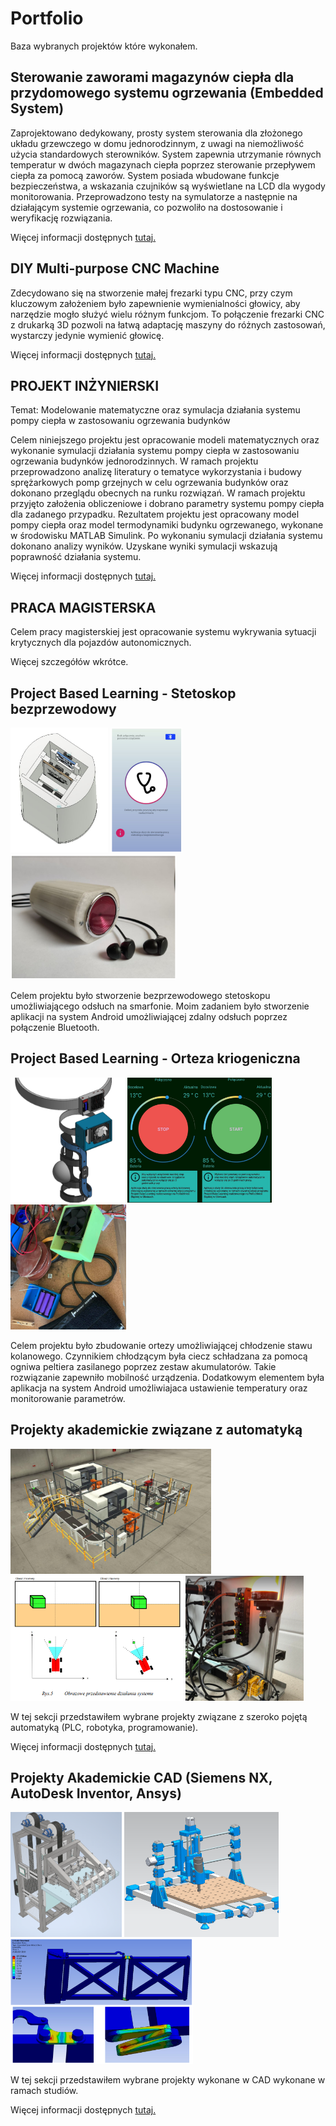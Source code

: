 
# Portfolio 
Baza wybranych projektów które wykonałem.


## Sterowanie zaworami magazynów ciepła dla przydomowego systemu ogrzewania (Embedded System)

Zaprojektowano dedykowany, prosty system sterowania dla złożonego układu grzewczego w domu jednorodzinnym, z uwagi na niemożliwość użycia standardowych sterowników. System zapewnia utrzymanie równych temperatur w dwóch magazynach ciepła poprzez sterowanie przepływem ciepła za pomocą zaworów. System posiada wbudowane funkcje bezpieczeństwa, a wskazania czujników są wyświetlane na LCD dla wygody monitorowania. Przeprowadzono testy na symulatorze a następnie na działającym systemie ogrzewania, co pozwoliło na dostosowanie i weryfikację rozwiązania.

Więcej informacji dostępnych [tutaj.]()

## DIY Multi-purpose CNC Machine

Zdecydowano się na stworzenie małej frezarki typu CNC, przy czym kluczowym założeniem było zapewnienie wymienialności głowicy, aby narzędzie mogło służyć wielu różnym funkcjom. To połączenie frezarki CNC z drukarką 3D pozwoli na łatwą adaptację maszyny do różnych zastosowań, wystarczy jedynie wymienić głowicę.

Więcej informacji dostępnych [tutaj.]()

## PROJEKT INŻYNIERSKI 

Temat: Modelowanie matematyczne oraz symulacja działania systemu pompy ciepła w zastosowaniu ogrzewania budynków

Celem niniejszego projektu jest opracowanie modeli matematycznych oraz wykonanie symulacji działania systemu pompy ciepła w zastosowaniu ogrzewania budynków jednorodzinnych. W ramach projektu przeprowadzono analizę literatury o tematyce wykorzystania i budowy sprężarkowych pomp grzejnych w celu ogrzewania budynków oraz dokonano przeglądu obecnych na runku rozwiązań. W ramach projektu przyjęto założenia obliczeniowe i dobrano parametry systemu pompy ciepła dla zadanego przypadku. Rezultatem projektu jest opracowany model pompy ciepła oraz model termodynamiki budynku ogrzewanego, wykonane w środowisku MATLAB Simulink. Po wykonaniu symulacji działania systemu dokonano analizy wyników. Uzyskane wyniki symulacji wskazują poprawność działania systemu.

Więcej informacji dostępnych [tutaj.](https://github.com/ptrkmiel/Summary/blob/main/sites/inzynierka.png)

## PRACA MAGISTERSKA

Celem pracy magisterskiej jest opracowanie systemu wykrywania sytuacji krytycznych dla pojazdów autonomicznych.

Więcej szczegółów wkrótce.

## Project Based Learning - Stetoskop bezprzewodowy

<a href="images/steto1.png"><img src="images/steto1.png" style="height:200px"></a>
<a href="images/steto3.png"><img src="images/steto3.png" style="height:200px"></a>
<a href="images/steto2.png"><img src="images/steto2.png" style="height:200px"></a>

Celem projektu było stworzenie bezprzewodowego stetoskopu umożliwiającego odsłuch na smarfonie. Moim zadaniem było stworzenie aplikacji na system Android umożliwiającej zdalny odsłuch poprzez połączenie Bluetooth.

## Project Based Learning - Orteza kriogeniczna

<a href="images/ort1.png"><img src="images/ort1.png" style="height:200px"></a>
<a href="images/ort3.png"><img src="images/ort3.png" style="height:200px"></a>
<a href="images/ort2.png"><img src="images/ort2.png" style="height:200px"></a>

Celem projektu było zbudowanie ortezy umożliwiającej chłodzenie stawu kolanowego. Czynnikiem chłodzącym była ciecz schładzana za pomocą ogniwa peltiera zasilanego poprzez zestaw akumulatorów. Takie rozwiązanie zapewniło mobilność urządzenia. Dodatkowym elementem była aplikacja na system Android umożliwiajaca ustawienie temperatury oraz monitorowanie parametrów.


## Projekty akademickie związane z automatyką

<a href="images/factory1.png"><img src="images/factory1.png" style="height:200px"></a>
<a href="images/lua1.png"><img src="images/lua1.png" style="height:200px"></a>
<a href="images/turck2.png"><img src="images/turck2.png" style="height:200px"></a>

W tej sekcji przedstawiłem wybrane projekty związane z szeroko pojętą automatyką (PLC, robotyka, programowanie).

Więcej informacji dostępnych [tutaj.](https://github.com/ptrkmiel/Summary/blob/main/sites/auto.md)

## Projekty Akademickie CAD (Siemens NX, AutoDesk Inventor, Ansys)

<a href="images/dzwig1.png"><img src="images/dzwig1.png" style="height:200px"></a>
<a href="images/frez1.png"><img src="images/frez1.png" style="height:200px"></a>
<a href="images/brama2.png"><img src="images/brama2.png" style="height:200px"></a>

W tej sekcji przedstawiłem wybrane projekty wykonane w CAD wykonane w ramach studiów.

Więcej informacji dostępnych [tutaj.](https://github.com/ptrkmiel/Summary/blob/main/sites/CAD.md)


##

